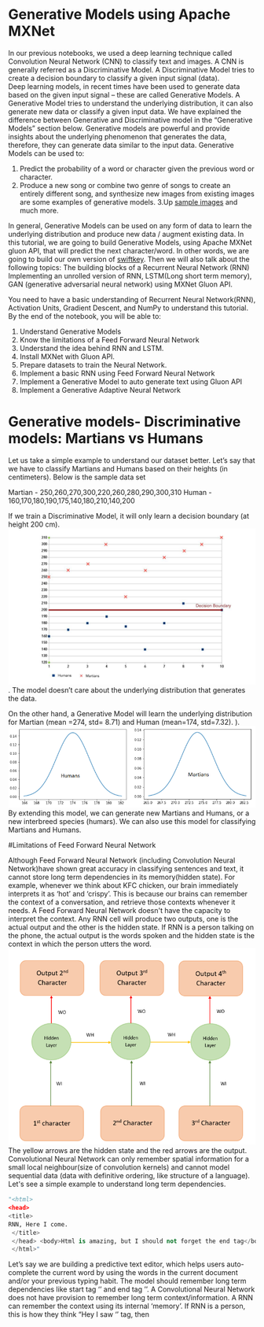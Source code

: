 # Generative Models using Apache MXNet
In our previous notebooks, we used a deep learning technique called Convolution Neural Network (CNN) to classify text and images.  A CNN is generally referred as a Discriminative Model.  A Discriminative Model tries to create a decision boundary to classify a given input signal (data).  
Deep learning models, in recent times have been used to generate data based on the given input signal – these are called Generative Models.  A Generative Model tries to understand the underlying distribution, it can also generate new data or classify a given input data.  We have explained the difference between Generative and Discriminative model in the “Generative Models” section below. 
Generative models are powerful and provide insights about the underlying phenomenon that generates the data, therefore, they can generate data similar to the input data. Generative Models can be used to:

1. Predict  the probability of a word or character given the previous word or character.
2. Produce a new song or combine two genre of songs to create an entirely different song, and  synthesize new images from existing images are some examples of generative models. 
3.Up [sample images](https://arxiv.org/pdf/1703.04244.pdf) and much more.


In general, Generative Models can be used on any form of data to learn the underlying distribution and produce new data / augment existing data.
In this tutorial, we are going to build Generative Models, using Apache MXNet gluon API, that will predict the next character/word. In other words, we are going to build our own version of [swiftkey](https://blog.swiftkey.com/swiftkey-debuts-worlds-first-smartphone-keyboard-powered-by-neural-networks/). 
Then we will also talk about the following topics: 
The building blocks of a Recurrent Neural Network (RNN)
Implementing an unrolled version of RNN, LSTM(Long short term memory), GAN (generative adversarial neural network) using MXNet Gluon API. 

You need to have a basic understanding of Recurrent Neural Network(RNN), Activation Units, Gradient Descent, and NumPy to understand this tutorial. 
By the end of the notebook, you will be able to:  
1. Understand Generative Models
2. Know the limitations of a Feed Forward Neural Network
3. Understand the idea behind RNN and LSTM.
4. Install MXNet with Gluon API.
5. Prepare datasets to train the Neural Network.
6. Implement a basic RNN using Feed Forward Neural Network
7. Implement a Generative Model to auto generate text using Gluon API
8. Implement a Generative Adaptive Neural Network

# Generative models- Discriminative models: Martians vs Humans
Let us take a simple example to understand our dataset better. Let’s say that we have to classify Martians and Humans based on their heights (in centimeters). Below is the sample data set

Martian - 250,260,270,300,220,260,280,290,300,310
Human - 160,170,180,190,175,140,180,210,140,200

If we train a Discriminative Model, it will only learn a decision boundary (at height 200 cm). ![Alt text](images/martians-chart5_preview.jpeg?raw=true "Unrolled RNN"). The model doesn’t care about the underlying distribution that generates the data.

On the other hand, a Generative Model will learn the underlying distribution for Martian (mean =274, std= 8.71) and Human (mean=174, std=7.32).  ). ![Alt text](images/humans_mars.png?raw=true "Unrolled RNN")
By extending this model, we can generate new Martians and Humans, or a new interbreed species (humars). We can also use this model for classifying Martians and Humans.

#Limitations of Feed Forward Neural Network

Although Feed Forward Neural Network (including Convolution Neural Network)have shown great accuracy in classifying sentences and text, it cannot store long term dependencies in its memory(hidden state).  For example, whenever we think about KFC chicken, our brain immediately interprets it as ‘hot’ and ‘crispy’. This is because our brains can remember the context of a conversation, and retrieve those contexts whenever it needs. A Feed Forward Neural Network doesn't have the capacity to interpret the context. 
Any RNN cell will produce two outputs, one is the actual output and the other is the hidden state. If RNN is a person talking on the phone, the actual output is the words spoken and the hidden state is the context in which the person utters the word.  ![Alt text](images/sequene_to_sequence.png?raw=true "Sequence to Sequence model")
The yellow arrows are the hidden state and the red arrows are the output.
 Convolutional Neural Network can only remember spatial information for a small local neighbour(size of convolution kernels) and cannot model sequential data (data with definitive ordering, like structure of a language).  Let's see a simple example to understand long term dependencies.

```python
"<html>
<head>
<title>
RNN, Here I come.
 </title>
 </head> <body>Html is amazing, but I should not forget the end tag</body>
 </html>"
 ```
Let’s say we are building a predictive text editor, which helps users auto-complete the current word by using the words in the current document and/or your previous typing habit.  The model should remember long term dependencies like start tag ‘<html>’ and end tag ’</html>’. A Convolutional Neural Network does not have provision to remember long term context/information. A RNN can remember the context using its internal ‘memory’. If RNN is a person, this is how they think “Hey I saw ‘<html>’ tag, then <title> tag, I might need to close the ‘<title>’ tag before closing the ‘<html>’ tag.”
# Intuition behind RNN.

Let’s say we have to predict the 4th character given the first 2 characters, to do that we can design a simple neural network as shown below ![Alt text](images/unRolled_rnn.png?raw=true "Unrolled RNN").
 This is basically a Feed Forward Network where the weights WI(green arrow), WH(yellow arrow) are shared between some of the layers. This is an unrolled version of RNN  and this type of RNN are generally referred as many-to-one RNN, since N inputs (3 characters) are used to predict one character. This can be designed using MxNet as follows:

```python
class UnRolledRNN_Model(Block):
  # This is the initialisation of UnRolledRNN
    def __init__(self,vocab_size, num_embed, num_hidden,**kwargs):
        super(UnRolledRNN_Model, self).__init__(**kwargs)
        self.num_embed = num_embed
        self.vocab_size = vocab_size
        
        # Use name_scope to give child Blocks appropriate names.
        # It also allows sharing parameters between blocks recursively.
        with self.name_scope():
            self.encoder = nn.Embedding(self.vocab_size, self.num_embed)
            self.dense1 = nn.Dense(num_hidden,activation='relu',flatten=True)
            self.dense2 = nn.Dense(num_hidden,activation='relu',flatten=True)
            self.dense3 = nn.Dense(vocab_size,flatten=True)

    # This is the forward pass of neural network
    def forward(self, inputs):
        emd = self.encoder(inputs)
        #print(emd.shape)
        #since the input is shape(batch_size,input(3 characters))
        # we need to extract 0th,1st,2nd character from each batch
        chararcter1 = emd[:,0,:]
        chararcter2 = emd[:,1,:]
        chararcter3 = emd[:,2,:]
        c1_hidden = self.dense1(chararcter1) # green arrow in diagram for character 1 (WI)
        c2_hidden = self.dense1(chararcter2) # green arrow in diagram for character 2 (WI)
        c3_hidden = self.dense1(chararcter3) # green arrow in diagram for character 3 (WI)
        c1_hidden_2 = self.dense2(c1_hidden)  # yellow arrow in diagram (WH)
        addition_result = F.add(c2_hidden,c1_hidden_2) # Total c1 + c2 
        addition_hidden = self.dense2(addition_result) # the yellow arrow (WH)
        addition_result_2 = F.add(addition_hidden,c3_hidden) # Total c2 + c3 
        final_output = self.dense3(addition_result_2)   # The red arrow in diagram (WO)  
        return final_output
  ```
Basically this neural network has 3 embedding layers (emb) for each character, followed by 3 dense layers. They are: dense 1 (shared weight) for inputs,  dense 2 (dense layer) and 1 dense layer (dense 3) that produces the output. We also do some MXNET array addition to combine inputs.

Similar to many-to-one RNN, there are other types of RNN models, including the popular sequence-to-sequence RNN: 
![Alt text](images/loss.png?raw=true"Sequence to Sequence model").

Here N inputs (3 characters) are mapped onto 3 outputs, this helps the model to train faster as we “loss” (difference in the prediction and the actual output) at each time instant. Instead of one loss at the end,  we can see loss1, loss2, …. , so each loss can be used to fine tune the network. 
We use [Binary Cross Entropy Loss](https://mxnet.incubator.apache.org/api/python/gluon/loss.html#mxnet.gluon.loss.SigmoidBinaryCrossEntropyLoss) function in our model.

So that we get a better feedback (backpropagation) when training our model. 
This model can be folded back and succinctly represented like this: 
 ![Alt text](images/RNN.png?raw=true "RNN").

The above representation also makes the math behind the model easy to understand: 

```python
hidden_state_at_t = (WI x input + WH x previous_hidden_state)
```

The are some limitations with basic RNN. For example, let us take a document that has 1000 words " I was born in france during world war.... So I can speak french". A simple RNN may not be able to understand the context between "being born in france" and "I can speak french" because they can be far apart (temporally distant) in a given document.
RNN doesn’t provide the capability to forget irrelevant context in between the phrases. RNN gives more importance to the previous hidden state because it cannot give preference to the arbitrary (t-k) hidden state, where t is the current time step and k is the number greater than 0.  Training an RNN on a long sequence of words can cause gradient in backpropagation to vanish (when gradient is less than one) or to explode (when gradient is larger than 1), as [back propagation[(http://neuralnetworksanddeeplearning.com/chap2.html) basically multiplies the gradients along the computational graph in reverse direction. A detailed explanation of problems with RNN is given [here](http://citeseerx.ist.psu.edu/viewdoc/download?doi=10.1.1.421.8930&rep=rep1&type=pdf).  
## Long short term memory (LSTM)
In order to address the problems with basic RNN German researchers, Sepp Hochreiter and Juergen Schmidhuber proposed [Long short term memory](http://www.bioinf.jku.at/publications/older/2604.pdf) (LSTM, a complex RNN unit) as a solution to the vanishing / exploding gradient problem.  A beautifully illustrated simpler version of LSTM can be found [here](https://medium.com/mlreview/understanding-lstm-and-its-diagrams-37e2f46f1714). We can see that each unit of LSTM has a small neural network that decides the amount of information it needs to remember (memory) from the previous time step. 
The diagram below illustrates the LSTM model: 
 ![Alt text](images/lstm.png?raw=true "RNN")

## Preparing your environment

If you're working in the AWS Cloud, you can save yourself the installation management by using an [Amazon Machine Image](https://aws.amazon.com/marketplace/pp/B01M0AXXQB#support), pre-configured for deep learning.  If you have done this, then skip steps 1-5 below. 

Note that if you are using a Conda environment, remember to install pip inside conda by typing 'conda install pip' after you activate an environment.  This will save you a lot of problems down the road.

Here's how to get set up: 

1. Install [Anaconda](https://www.continuum.io/downloads), a package manager. It is easier to install Python libraries using Anaconda.
2. Install [scikit learn](http://scikit-learn.org/stable/install.html), a general-purpose scientific computing library. We'll use this to pre-process our data. You can instal it with 'conda install scikit-learn'.
3. Then grab the Jupyter Notebook, with 'conda install jupyter notebook'.
4. And then, get [MXNet](https://github.com/apache/incubator-mxnet/releases), an open source deep learning library. The python notebook was tested on  0.12.0 version of MxNet, and  you can install using pip as follows: pip install mxnet==0.12.0

Once you active the anaconda environment, type these commands in it: 
1. conda install pip 
2. pip install opencv-python
3. conda install scikit-learn
4. conda install jupyter notebook
5. pip install mxnet==0.12.0

# Generative Models for characters
Here’s the notebook for this part of the tutorial.
 You can download the MXNet notebook for this part of the tutorial [here](https://github.com/sookinoby/generative-models/blob/master/Test-rnn.ipynb), where we've created and run all this code, and play with it!
Adjust the hyperparameters and experiment with different approaches to neural network architecture.

## Preparing the DataSet

We will use text literary work of [Friedrich Nietzsche](https://en.wikipedia.org/wiki/Friedrich_Nietzsche) as our dataset. 
You can download the data set [here](https://s3.amazonaws.com/text-datasets/nietzsche.txt). You are free to use any other dataset including your own chat history or you can also download some datasets from this [site](https://cs.stanford.edu/people/karpathy/char-rnn/).
The data set nietzsche.txt consists of 600901 characters out of which 86 are unique. We need to convert the entire text to a sequence of numbers. 

```python
chars = sorted(list(set(text)))
#maps character to unique index e.g. {a:1,b:2....}
char_indices = dict((c, i) for i, c in enumerate(chars))
#maps indices to character (1:a,2:b ....)
indices_char = dict((i, c) for i, c in enumerate(chars))
#convert the entire text into sequence
idx = [char_indices[c] for c in text]
```

### Preparing dataset for Un-rolled RNN
 We need to convert the dataset in such a way that the input will be the first three characters, and the output will be the 4th character. Let’s say we have a sentence ‘I_love_mxnet’, this will be converted into the following input ![Alt text](images/unroll_input.png?raw=true "unrolled input").


 ```python
 #Input for neural network(our basic rnn has 3 inputs, n samples)
cs=3
c1_dat = [idx[i] for i in range(0, len(idx)-1-cs, cs)]
c2_dat = [idx[i+1] for i in range(0, len(idx)-1-cs, cs)]
c3_dat = [idx[i+2] for i in range(0, len(idx)-1-cs, cs)]
#The output of rnn network (single vector)
c4_dat = [idx[i+3] for i in range(0, len(idx)-1-cs, cs)]
#Stacking the inputs to form (3 input features )
x1 = np.stack(c1_dat[:-2])
x2 = np.stack(c2_dat[:-2])
x3 = np.stack(c3_dat[:-2])

# Concatenate to form the input training set
col_concat = np.array([x1,x2,x3])
t_col_concat = col_concat.T

```
We also batchify the training set in batches of 32, so each training instance is of shape 32 X 3. Batchifying the input helps us to train faster.

```python
#Set the batchsize as 32, so input is of form 32 X 3
#output is 32 X 1
batch_size = 32
def get_batch(source,label_data, i,batch_size=32):
    bb_size = min(batch_size, source.shape[0] - 1 - i)
    data = source[i : i + bb_size]
    target = label_data[i: i + bb_size]
    #print(target.shape)
    return data, target.reshape((-1,))
```

### Preparing the dataset for gluon RNN

This is very similar to preparing the dataset for Un-rolled RNN, expect for shape of input. The dataset should be ordered in the shape (number of example X batch_size). For example, let us consider the sample dataset below:
![Alt text](images/batch_reshape.png?raw=true "batch reshape")
In the above image, the input sequence is converted to batch of size 3, and then into 2 separate input sequence of length 2. By transforming it this way, it is very easy to generate arbitrary length input sequence, say 5. During our training, we use a input sequence length of 15. This is a hyperparameter and may require fine tuning for best output.

### Designing RNN in Gluon
Next, we define a class which allows us to create two types of RNN namely GRU (Gated Recurrent Unit) and LSTM. GRU is a simpler version of LSTM, and also performs as good as LSTM. You can find a comparison study [here](https://arxiv.org/abs/1412.3555). Below is the Python snippet:

```python
# Class to create model objects.
class GluonRNNModel(gluon.Block):
    """A model with an encoder, recurrent layer, and a decoder."""

    def __init__(self, mode, vocab_size, num_embed, num_hidden,
                 num_layers, dropout=0.5, **kwargs):
        super(GluonRNNModel, self).__init__(**kwargs)
        with self.name_scope():
            self.drop = nn.Dropout(dropout)
            self.encoder = nn.Embedding(vocab_size, num_embed,
                                        weight_initializer = mx.init.Uniform(0.1))
               
            if mode == 'lstm':
                self.rnn = rnn.LSTM(num_hidden, num_layers, dropout=dropout,
                                    input_size=num_embed)
            elif mode == 'gru':
                self.rnn = rnn.GRU(num_hidden, num_layers, dropout=dropout,
                                   input_size=num_embed)
            else:
                self.rnn = rnn.RNN(num_hidden, num_layers, activation='relu', dropout=dropout,
                                   input_size=num_embed)
            self.decoder = nn.Dense(vocab_size, in_units = num_hidden)
            self.num_hidden = num_hidden
    #define the forward pass of the neural network
    def forward(self, inputs, hidden):
        emb = self.drop(self.encoder(inputs))
        output, hidden = self.rnn(emb, hidden)
        output = self.drop(output)
        decoded = self.decoder(output.reshape((-1, self.num_hidden)))
        return decoded, hidden
    #Initial state of netork
    def begin_state(self, *args, **kwargs):
        return self.rnn.begin_state(*args, **kwargs)
```
The constructor of class creates few neural units that will be used in our forward pass. The forward pass is the method that will be called during our training to generate the  loss associated with the training data.
The forward pass function in the GluonRNNModel creates an [embedding layer](https://mxnet.incubator.apache.org/api/python/gluon.html#mxnet.gluon.nn.Embedding) for the input character. You can look at our[previous blog post](https://www.oreilly.com/ideas/sentiment-analysis-with-apache-mxnet) for more details on embedding. The output of the embedding layer is  provided as aninput to the RNN ([GRU](https://mxnet.incubator.apache.org/api/python/gluon.html#mxnet.gluon.rnn.GRU) / [LSTM](https://mxnet.incubator.apache.org/api/python/gluon.html#mxnet.gluon.rnn.LSTM) ) layer. The RNN unit returns an output as well as hidden state. The output produced by the RNN is passed to a decoder (dense unit) which predicts the next character in the neural network and also generate the loss. We also have a “begin state” function that initializes the initial hidden state of the model.

### Training the neural network

After defining the network. we have to train the neural network for it to learn the underlying distribution.

```python 
def trainGluonRNN(epochs,train_data,seq=seq_length):
    best_val = float("Inf")
    for epoch in range(epochs):
        total_L = 0.0
        start_time = time.time()
        hidden = model.begin_state(func = mx.nd.zeros, batch_size = batch_size, ctx = context)
        for ibatch, i in enumerate(range(0, train_data.shape[0] - 1, seq_length)):
            data, target = get_batch(train_data, i,seq)
            hidden = detach(hidden)
            with autograd.record():
                output, hidden = model(data, hidden)
                L = loss(output, target)
                L.backward()

            grads = [i.grad(context) for i in model.collect_params().values()]
            # Here gradient is for the whole batch.
            # So we multiply max_norm by batch_size and bptt size to balance it.
            gluon.utils.clip_global_norm(grads, clip * seq_length * batch_size)

            trainer.step(batch_size)
            total_L += mx.nd.sum(L).asscalar()
        model.save_params(rnn_save)
```

At the beginning of each epoch, we initialise the hidden units to zero state. While training each batch, we we detach the hidden unit from computational graph so that we don’t back propagate the gradient beyond the sequence length (15 in our case). If we don’t detach the hidden state, the gradient is passed to the beginning of hidden state (t=0).  We also scale the gradient by multiplying with sequence length and batch size to normalise it. L.backward backpropagates the loss to fine tune the weights. 

### Text generation.

After training for 200 epochs, we can generate random text. The following python code generates random text. Here we initialize the hidden state and pass a initial input string. Then we recursively pass the generated output back into the model to make prediction.  

```python
# a nietzsche like text generator
import sys
def generate_random_text(model,input_string,seq_length,batch_size,sentence_length):
    count = 0
    new_string = ''
    cp_input_string = input_string
    while count < sentence_length:
        idx = [char_indices[c] for c in input_string]
        if(len(input_string) != seq_length):
            print(len(input_string))
            raise ValueError('there was a error in the input ')
        hidden = model.begin_state(func = mx.nd.zeros, batch_size = batch_size, ctx=context)
        sample_input = mx.nd.array(np.array([idx[0:seq_length]]).T
                                ,ctx=context)
        output,hidden = model(sample_input,hidden)
        index = mx.nd.argmax(output, axis=1)
        index = index.asnumpy()
        count = count + 1
        new_string = new_string + indices_char[index[-1]]
        input_string = input_string[1:] + indices_char[index[-1]]
    print(cp_input_string + new_string)

```
Next we will look into generative models for images and specially GAN (Generative Adversarial network)
## Generative Adversarial network (GAN)

[Generative adversarial network](https://arxiv.org/abs/1406.2661) is a neural network model based on game theory [zero-sum game](https://en.wikipedia.org/wiki/Zero-sum_game). It typically consists of two different neural networks called Discriminator and Generator, where each network tries to outperform the other. Let us consider an example to understand GAN network. 
![Alt text](images/GAN_SAMPLE.png?raw=true "Generative Adversarial Network")

Let’s assume that there is a bank (discriminator) that detects whether a given currency is real or fake using machine learning. If a fraudster builds a machine learning model to counterfeit fake currency notes by looking at the real currency notes, and deposits them in bank. The bank will identify the currencies deposited as fake. 
If the bank tells the fraudster why they classified these notes as “fake” then he can improve his model based on those reasons. After multiple iterations, the bank cannot find the difference between the “real” and “fake” currency. This is the basic idea behind GAN . 
Let start implementing a simple GAN network.

I encourage you to download [the notebook](https://github.com/sookinoby/generative-models/blob/master/GAN.ipynb).
You are welcome to adjust the hyperparameters and experiment with different approaches to neural network architecture.

### Preparing the DataSet

We use a library called [brine](https://docs.brine.io/getting_started.html) to download our dataset. Brine has many datasets, so we can choose the dataset that we want to download. To install and download dataset do the following:

1. pip install brine-io
2. brine install jayleicn/anime-faces

I am using Anime-faces dataset for this tutorial. The Anime-faces contains over 100,000 anime images collected from internet.  

Once the dataset is downloaded , you can load the dataset using the following code: 

```python
# brine for loading anime-faces dataset
import brine
anime_train = brine.load_dataset('jayleicn/anime-faces')
```

We also need to normalise the pixel value of each image to [-1 to 1] and also channel the ordering of image from (width X height X channels) to (channels X width X height ). I am doing this because MxNet expects this format.

```python
def transform(data, target_wd, target_ht):
    # resize to target_wd * target_ht
    data = mx.image.imresize(data, target_wd, target_ht)
    # transpose from (target_wd, target_ht, 3) 
    # to (3, target_wd, target_ht)
    data = nd.transpose(data, (2,0,1))
    # normalize to [-1, 1]
    data = data.astype(np.float32)/127.5 - 1
    return data.reshape((1,) + data.shape)

# Read images, call the transform function, attach it to list
def getImageList(base_path,training_folder):
    img_list = []
    for train in training_folder:
        fname = base_path + train.image
        img_arr = mx.image.imread(fname)
        img_arr = transform(img_arr, target_wd, target_ht)
        img_list.append(img_arr)
    return img_list

base_path = 'brine_datasets/jayleicn/anime-faces/images/'
img_list = getImageList('brine_datasets/jayleicn/anime-faces/images/',training_fold)
```


### Designing the network
We need to design two separate networks i.e. discriminator network and a generator network. Generator takes a random vector of shape (batchsize X N ), where N is an integer,  as input and converts it to a image of shape (batchsize X channels X width X height). It uses [transpose convolutions](http://deeplearning.net/software/theano_versions/dev/tutorial/conv_arithmetic.html#no-zero-padding-unit-strides-transposed) to upscale the input vectors. This is very similar to a decoder unit in an [autoencoder](https://en.wikipedia.org/wiki/Autoencoder) trying to map a lower dimension vector into higher dimensional vector representation. Below is the snippet of a generator network

```python  
with netG.name_scope():
    # input is Z, going into a convolution
    netG.add(nn.Conv2DTranspose(ngf * 8, 4, 1, 0))
    netG.add(nn.BatchNorm())
    netG.add(nn.Activation('relu'))
    # state size. (ngf*8) x 4 x 4
    netG.add(nn.Conv2DTranspose(ngf * 4, 4, 2, 1))
    netG.add(nn.BatchNorm())
    netG.add(nn.Activation('relu'))
    # state size. (ngf*8) x 8 x 8
    netG.add(nn.Conv2DTranspose(ngf * 2, 4, 2, 1))
    netG.add(nn.BatchNorm())
    netG.add(nn.Activation('relu'))
    # state size. (ngf*8) x 16 x 16
    netG.add(nn.Conv2DTranspose(ngf, 4, 2, 1))
    netG.add(nn.BatchNorm())
    netG.add(nn.Activation('relu'))
    # state size. (ngf*8) x 32 x 32
    netG.add(nn.Conv2DTranspose(nc, 4, 2, 1))
    netG.add(nn.Activation('tanh')) # use tanh , we need an output that is between -1 to 1, not 0 to 1 
    # Rememeber the input image is normalised between -1 to 1, so should be the output
    # state size. (nc) x 64 x 64
```
Discriminator is a binary image classification network that maps the image of shape (batchsize X channels X width x height) into a lower dimension vector of shape (batchsize X 1). This is similar to an encoder that converts a higher dimension image representation into a lower one. Below is the snippet of generator network:

```python
with netD.name_scope():
    # input is (nc) x 64 x 64
    netD.add(nn.Conv2D(ndf, 4, 2, 1))
    netD.add(nn.LeakyReLU(0.2))
    # state size. (ndf) x 32 x 32
    netD.add(nn.Conv2D(ndf * 2, 4, 2, 1))
    netD.add(nn.BatchNorm())
    netD.add(nn.LeakyReLU(0.2))
    # state size. (ndf) x 16 x 16
    netD.add(nn.Conv2D(ndf * 4, 4, 2, 1))
    netD.add(nn.BatchNorm())
    netD.add(nn.LeakyReLU(0.2))
    # state size. (ndf) x 8 x 8
    netD.add(nn.Conv2D(ndf * 8, 4, 2, 1))
    netD.add(nn.BatchNorm())
    netD.add(nn.LeakyReLU(0.2))
    # state size. (ndf) x 4 x 4
    netD.add(nn.Conv2D(1, 4, 1, 0))
```
### Training the GAN network
The training of a GAN network is not straightforward but it is simple. The below diagram illustrates the training process  ![Alt text](images/GAN_Model.png?raw=true "GAN training").  The real images are given a label one and the fake images are given a label zero

```python
#real label is the labels of real image
real_label = nd.ones((batch_size,), ctx=ctx)
#fake labels is label associated with fake image
fake_label = nd.zeros((batch_size,),ctx=ctx)
```
#### Training the discriminator

 A real image is also passed to the discriminator, to determine if it is real or fake and the loss associated with the prediction is calculated as errD_real.

 ```python
# train with real image
output = netD(data).reshape((-1, 1))
#The loss is a real valued number
errD_real = loss(output, real_label)
``` 

In the next step, a random noise z is passed to the generator network to produce a random image. This image is then passed to the discriminator to classify it as real (1) or fake(0), thereby  producing a loss, errD_fake.
 
 ```python            
#train with fake image, see what the discriminator predicts
#creates fake image
fake = netG(latent_z)
# pass it to the discriminator
output = netD(fake.detach()).reshape((-1, 1))
errD_fake = loss(output, fake_label)
 ```

The total error is backpropagated to tune the weights of the discriminator.

 ```python
#compute the total error for fake image and the real image
errD = errD_real + errD_fake
#improve the discriminator skill by back propagating the error
errD.backward()
```

#### Training the generator

The random noise vector used in the training of discriminator is used again to generate a fake image. Then we pass the fake image to the discriminator network to obtain the classification output, and loss is calculated. The loss is then used to fine tune the network.

```python
fake = netG(latent_z)
output = netD(fake).reshape((-1, 1))
errG = loss(output, real_label)
errG.backward()
```

### Generating new fake images

We can use the generator network to create new fake images by providing 100 dimension random input to the network.

 ![Alt text](images/GAN_image.png?raw=true "GAN generated images").
```
#Let’s generate some random images
num_image = 8
for i in range(num_image):
    # random input for generating images
    latent_z = mx.nd.random_normal(0, 1, shape=(1, latent_z_size, 1, 1), ctx=ctx)
    img = netG(latent_z)
    plt.subplot(2,4,i+1)
    visualize(img[0])
plt.show()
```


## Conclusion
Generative models opens new opportunities for deep learning.  We explored some of the popular generative models for text and image. We learnt basics of RNN and how RNN can be constructed using feed forward neural network. We also used RNN to generate text similar to Friedrich Nietzsche using LSTM.
Then we learnt about GAN models and generated images similar to input data (Anime Characters).
